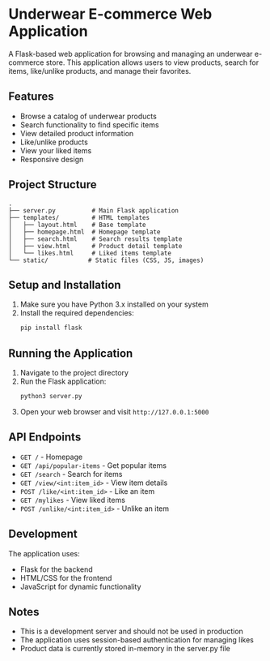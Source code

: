 # Underwear E-commerce Web Application

A Flask-based web application for browsing and managing an underwear e-commerce store. This application allows users to view products, search for items, like/unlike products, and manage their favorites.

## Features

- Browse a catalog of underwear products
- Search functionality to find specific items
- View detailed product information
- Like/unlike products
- View your liked items
- Responsive design

## Project Structure

```
.
├── server.py          # Main Flask application
├── templates/         # HTML templates
│   ├── layout.html    # Base template
│   ├── homepage.html  # Homepage template
│   ├── search.html    # Search results template
│   ├── view.html      # Product detail template
│   └── likes.html     # Liked items template
└── static/           # Static files (CSS, JS, images)
```

## Setup and Installation

1. Make sure you have Python 3.x installed on your system
2. Install the required dependencies:
   ```bash
   pip install flask
   ```

## Running the Application

1. Navigate to the project directory
2. Run the Flask application:
   ```bash
   python3 server.py
   ```
3. Open your web browser and visit `http://127.0.0.1:5000`

## API Endpoints

- `GET /` - Homepage
- `GET /api/popular-items` - Get popular items
- `GET /search` - Search for items
- `GET /view/<int:item_id>` - View item details
- `POST /like/<int:item_id>` - Like an item
- `GET /mylikes` - View liked items
- `POST /unlike/<int:item_id>` - Unlike an item

## Development

The application uses:
- Flask for the backend
- HTML/CSS for the frontend
- JavaScript for dynamic functionality

## Notes

- This is a development server and should not be used in production
- The application uses session-based authentication for managing likes
- Product data is currently stored in-memory in the server.py file 